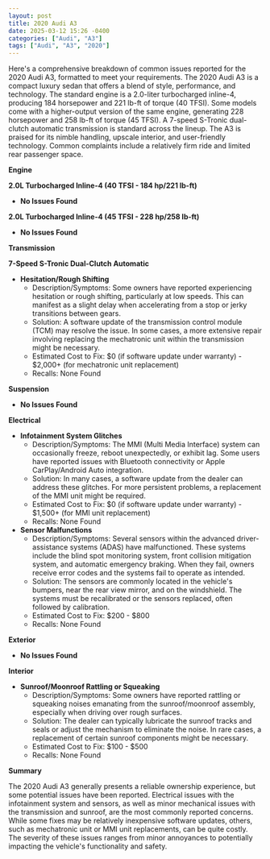 ```yaml
---
layout: post
title: 2020 Audi A3
date: 2025-03-12 15:26 -0400
categories: ["Audi", "A3"]
tags: ["Audi", "A3", "2020"]
---
```

Here's a comprehensive breakdown of common issues reported for the 2020 Audi A3, formatted to meet your requirements. The 2020 Audi A3 is a compact luxury sedan that offers a blend of style, performance, and technology. The standard engine is a 2.0-liter turbocharged inline-4, producing 184 horsepower and 221 lb-ft of torque (40 TFSI). Some models come with a higher-output version of the same engine, generating 228 horsepower and 258 lb-ft of torque (45 TFSI). A 7-speed S-Tronic dual-clutch automatic transmission is standard across the lineup. The A3 is praised for its nimble handling, upscale interior, and user-friendly technology. Common complaints include a relatively firm ride and limited rear passenger space.

**Engine**

**2.0L Turbocharged Inline-4 (40 TFSI - 184 hp/221 lb-ft)**

*   **No Issues Found**

**2.0L Turbocharged Inline-4 (45 TFSI - 228 hp/258 lb-ft)**

*   **No Issues Found**

**Transmission**

**7-Speed S-Tronic Dual-Clutch Automatic**

*   **Hesitation/Rough Shifting**
    *   Description/Symptoms: Some owners have reported experiencing hesitation or rough shifting, particularly at low speeds. This can manifest as a slight delay when accelerating from a stop or jerky transitions between gears.
    *   Solution: A software update of the transmission control module (TCM) may resolve the issue. In some cases, a more extensive repair involving replacing the mechatronic unit within the transmission might be necessary.
    *   Estimated Cost to Fix: $0 (if software update under warranty) - $2,000+ (for mechatronic unit replacement)
    *   Recalls: None Found

**Suspension**

*   **No Issues Found**

**Electrical**

*   **Infotainment System Glitches**
    *   Description/Symptoms: The MMI (Multi Media Interface) system can occasionally freeze, reboot unexpectedly, or exhibit lag.  Some users have reported issues with Bluetooth connectivity or Apple CarPlay/Android Auto integration.
    *   Solution: In many cases, a software update from the dealer can address these glitches. For more persistent problems, a replacement of the MMI unit might be required.
    *   Estimated Cost to Fix: $0 (if software update under warranty) - $1,500+ (for MMI unit replacement)
    *   Recalls: None Found
*   **Sensor Malfunctions**
    *   Description/Symptoms: Several sensors within the advanced driver-assistance systems (ADAS) have malfunctioned. These systems include the blind spot monitoring system, front collision mitigation system, and automatic emergency braking. When they fail, owners receive error codes and the systems fail to operate as intended.
    *   Solution: The sensors are commonly located in the vehicle's bumpers, near the rear view mirror, and on the windshield. The systems must be recalibrated or the sensors replaced, often followed by calibration.
    *   Estimated Cost to Fix: $200 - $800
    *   Recalls: None Found

**Exterior**

*   **No Issues Found**

**Interior**

*   **Sunroof/Moonroof Rattling or Squeaking**
    *   Description/Symptoms:  Some owners have reported rattling or squeaking noises emanating from the sunroof/moonroof assembly, especially when driving over rough surfaces.
    *   Solution: The dealer can typically lubricate the sunroof tracks and seals or adjust the mechanism to eliminate the noise. In rare cases, a replacement of certain sunroof components might be necessary.
    *   Estimated Cost to Fix: $100 - $500
    *   Recalls: None Found

**Summary**

The 2020 Audi A3 generally presents a reliable ownership experience, but some potential issues have been reported. Electrical issues with the infotainment system and sensors, as well as minor mechanical issues with the transmission and sunroof, are the most commonly reported concerns. While some fixes may be relatively inexpensive software updates, others, such as mechatronic unit or MMI unit replacements, can be quite costly. The severity of these issues ranges from minor annoyances to potentially impacting the vehicle's functionality and safety.



